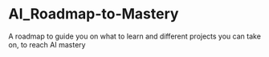 # AI_Roadmap-to-Mastery
A roadmap to guide you on what to learn and different projects you can take on, to reach AI mastery
